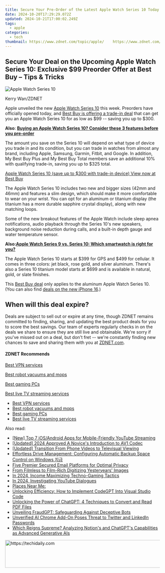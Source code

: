 ```yaml
---
title: Secure Your Pre-Order of the Latest Apple Watch Series 10 Today & Uncover Exclusive Savings Tactics!
date: 2024-10-20T17:29:29.072Z
updated: 2024-10-21T17:00:02.249Z
tags:
  - apple
categories:
  - tech
thumbnail: https://www.zdnet.com/topic/apple/    https://www.zdnet.com/a/img/resize/d74de7086df4180172f5cd7ea0b9b75769c30b23/2024/09/09/44099116-5af0-4f13-acbe-dcf3754a7fa9/dsc02038.jpg?width=170&height=96&fit=crop&auto=webp
---
```


## Secure Your Deal on the Upcoming Apple Watch Series 10: Exclusive $99 Preorder Offer at Best Buy – Tips & Tricks

![Apple Watch Series 10](https://www.zdnet.com/a/img/resize/47ea0decb3141178162037fe2b70b04338ce83b7/2024/09/09/44099116-5af0-4f13-acbe-dcf3754a7fa9/dsc02038.jpg?auto=webp&width=1280)

Kerry Wan/ZDNET

Apple unveiled the new [Apple Watch Series 10](https://www.zdnet.com/article/pre-ordering-an-apple-watch-series-10-consider-these-3-features-before-you-upgrade/) this week. Preorders have officially opened today, and [Best Buy is offering a trade-in deal](https://shop-links.co/link/?url=https%3A%2F%2Fwww.bestbuy.com%2Fsite%2Fapple-watch-series-10-gps-42mm-aluminum-case-with-black-sport-band-s-m-jet-black%2F6572678.p%3FskuId%3D6572678&publisher_slug=itechdaily19598&exclusive=1) that can get you an Apple Watch Series 10 for as low as $99 -- saving you up to $300\. 

**Also**: **[Buying an Apple Watch Series 10? Consider these 3 features before you pre-order](https://www.zdnet.com/article/buying-an-apple-watch-series-10-consider-these-3-features-before-you-pre-order/)**

The amount you save on the Series 10 will depend on what type of device you trade in and its condition, but you can trade in watches from almost any brand, including Apple, Samsung, Garmin, Fitbit, and Google. In addition, My Best Buy Plus and My Best Buy Total members save an additional 10% with qualifying trade-in, saving you up to $325 total.

[Apple Watch Series 10 (save up to $300 with trade-in device) View now at Best Buy](https://shop-links.co/link/?url=https%3A%2F%2Fwww.bestbuy.com%2Fsite%2Fapple-watch-series-10-gps-42mm-aluminum-case-with-black-sport-band-s-m-jet-black%2F6572678.p%3FskuId%3D6572678&publisher_slug=itechdaily19598&exclusive=1)

The Apple Watch Series 10 includes two new and bigger sizes (42mm and 46mm) and features a slim design, which should make it more comfortable to wear on your wrist. You can opt for an aluminum or titanium display (the titanium has a more durable sapphire crystal display), along with new matching loops. 

Some of the new breakout features of the Apple Watch include sleep apnea notifications, audio playback through the Series 10's new speakers, background noise reduction during calls, and a built-in depth gauge and water temperature sensor. 

**Also:[Apple Watch Series 9 vs. Series 10: Which smartwatch is right for you?](https://www.zdnet.com/article/apple-watch-series-9-vs-series-10-which-smartwatch-is-right-for-you/)**

The Apple Watch Series 10 starts at $399 for GPS and $499 for cellular. It comes in three colors: jet black, rose gold, and silver aluminum. There's also a Series 10 titanium model starts at $699 and is available in natural, gold, or slate finishes. 

This [Best Buy deal](https://shop-links.co/link/?url=https%3A%2F%2Fwww.bestbuy.com%2Fsite%2Fapple-watch-series-10-gps-42mm-aluminum-case-with-black-sport-band-s-m-jet-black%2F6572678.p%3FskuId%3D6572678&publisher_slug=itechdaily19598&exclusive=1) only applies to the aluminum Apple Watch Series 10\. (You can also find [deals on the new iPhone 16](https://www.zdnet.com/article/how-to-preorder-the-new-iphone-16-and-get-one-free/).)

## When will this deal expire?

Deals are subject to sell out or expire at any time, though ZDNET remains committed to finding, sharing, and updating the best product deals for you to score the best savings. Our team of experts regularly checks in on the deals we share to ensure they are still live and obtainable. We're sorry if you've missed out on a deal, but don't fret -- we're constantly finding new chances to save and sharing them with you at [ZDNET.com](https://www.zdnet.com/). 

#### **ZDNET** Recommends

[Best VPN services](https://www.zdnet.com/article/best-vpn/ "Best VPN services")

[Best robot vacuums and mops](https://www.zdnet.com/article/best-robot-vacuum-mop/ "Best robot vacuums and mops")

[Best gaming PCs](https://www.zdnet.com/article/best-gaming-pc/ "Best gaming PCs")

[Best live TV streaming services](https://www.zdnet.com/article/best-live-tv-streaming-service/ "Best live TV streaming services")

* [Best VPN services](https://www.zdnet.com/article/best-vpn/ "Best VPN services")
* [Best robot vacuums and mops](https://www.zdnet.com/article/best-robot-vacuum-mop/ "Best robot vacuums and mops")
* [Best gaming PCs](https://www.zdnet.com/article/best-gaming-pc/ "Best gaming PCs")
* [Best live TV streaming services](https://www.zdnet.com/article/best-live-tv-streaming-service/ "Best live TV streaming services")

<ins class="adsbygoogle"
     style="display:block"
     data-ad-format="autorelaxed"
     data-ad-client="ca-pub-7571918770474297"
     data-ad-slot="1223367746"></ins>

<ins class="adsbygoogle"
     style="display:block"
     data-ad-client="ca-pub-7571918770474297"
     data-ad-slot="8358498916"
     data-ad-format="auto"
     data-full-width-responsive="true"></ins>

<span class="atpl-alsoreadstyle">Also read:</span>
<div><ul>
<li><a href="https://youtube-data.techidaily.com/op-7-iosandroid-apps-for-mobile-friendly-youtube-streaming/"><u>[New] Top 7 iOS/Android Apps for Mobile-Friendly YouTube Streaming</u></a></li>
<li><a href="https://article-knowledge.techidaily.com/updated-2024-approved-a-novices-introduction-to-av1-codec/"><u>[Updated] 2024 Approved A Novice's Introduction to AV1 Codec</u></a></li>
<li><a href="https://facebook-video-content.techidaily.com/updated-transition-from-phone-videos-to-televisual-viewing/"><u>[Updated] Transition From Phone Videos to Televisual Viewing</u></a></li>
<li><a href="https://win-top.techidaily.com/effortless-drive-management-configuring-automatic-backup-space-control-on-windows/"><u>Effortless Drive Management: Configuring Automatic Backup Space Control on Windows 지급</u></a></li>
<li><a href="https://tech-recovery.techidaily.com/five-premier-secured-email-platforms-for-optimal-privacy/"><u>Five Premier Secured Email Platforms for Optimal Privacy</u></a></li>
<li><a href="https://extra-lessons.techidaily.com/from-filmless-to-film-rich-digitizing-yesteryears-images/"><u>From Filmless to Film-Rich Digitizing Yesteryears' Images</u></a></li>
<li><a href="https://youtube-zero.techidaily.com/24-income-maximizing-techno-gaming-tactics/"><u>In 2024, Income Maximizing Techno-Gaming Tactics</u></a></li>
<li><a href="https://youtube-data.techidaily.com/24-investigating-youtube-dialogues/"><u>In 2024, Investigating YouTube Dialogues</u></a></li>
<li><a href="https://tech-hub.techidaily.com/1721763925354-places-near-me/"><u>Places Near Me:</u></a></li>
<li><a href="https://tech-hub.techidaily.com/unlocking-efficiency-how-to-implement-codegpt-into-visual-studio-code/"><u>Unlocking Efficiency: How to Implement CodeGPT Into Visual Studio Code</u></a></li>
<li><a href="https://tech-hub.techidaily.com/unlocking-the-power-of-chatgpt-4-techniques-to-convert-and-read-pdf-files/"><u>Unlocking the Power of ChatGPT: 4 Techniques to Convert and Read PDF Files</u></a></li>
<li><a href="https://tech-hub.techidaily.com/unveiling-fraudgpt-safeguarding-against-deceptive-bots/"><u>Unveiling FraudGPT: Safeguarding Against Deceptive Bots</u></a></li>
<li><a href="https://tech-hub.techidaily.com/unverified-ai-chrome-add-on-poses-threat-to-twitter-and-linkedin-passwords/"><u>Unverified AI Chrome Add-On Poses Threat to Twitter and LinkedIn Passwords</u></a></li>
<li><a href="https://tech-hub.techidaily.com/which-reigns-supreme-analyzing-notions-and-chatgpts-capabilities-as-advanced-generative-ais/"><u>Which Reigns Supreme? Analyzing Notion's and ChatGPT's Capabilities as Advanced Generative AIs</u></a></li>
</ul></div>

<!-- affiliate ads begin -->
<a href="https://aligracehair.sjv.io/c/5597632/1975821/19272" target="_top" id="1975821">
  <img src="//a.impactradius-go.com/display-ad/19272-1975821" border="0" alt="https://techidaily.com" width="728" height="90"/>
</a>
<img height="0" width="0" src="https://aligracehair.sjv.io/i/5597632/1975821/19272" style="position:absolute;visibility:hidden;" border="0" />
<!-- affiliate ads end -->

